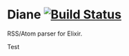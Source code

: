 Diane [![Build Status](https://travis-ci.org/ptrckbrwn/diane.svg)](https://travis-ci.org/ptrckbrwn/diane)
=====

RSS/Atom parser for Elixir.

Test
